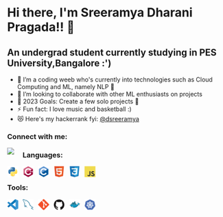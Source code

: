 # Hi there, I'm Sreeramya Dharani Pragada!! 👋 
## An undergrad student currently studying in PES University,Bangalore :')
- 🌱 I’m a coding weeb who's currently into technologies such as Cloud Computing and ML, namely NLP :eyes:
- 👯 I’m looking to collaborate with other ML enthusiasts on projects
- 🥅 2023 Goals: Create a few solo projects :muscle:
- ⚡ Fun fact: I love music and basketball :)
- 😻 Here's my hackerrank fyi: [@dsreeramya](https://www.hackerrank.com/dsreeramya)

### Connect with me:

[<img src="https://www.svgrepo.com/show/70809/linkedin.svg" width="26px"
     style="float: left; margin-right: 10px;" />](https://www.linkedin.com/in/sreeramya-d-9a4403203/)

### Languages:

<img align="left" alt="Python" width="26px" src="python-original.svg" style="padding-right:10px;" />
<img align="left" alt="C++" width="26px" src="cplusplus-original.svg" style="padding-right:10px;" />
<img align="left" alt="C" width="26px" src="c-original.svg" style="padding-right:10px;" />
<img align="left" alt="HTML5" width="26px" src="html5-original.svg" style="padding-right:10px;" />
<img align="left" alt="CSS3" width="26px" src="css3-original.svg" style="padding-right:10px;" />
<img align="left" alt="JavaScript" width="26px" src="javascript-original.svg" style="padding-right:10px;"/>
<br />

### Tools:

<img align="left" alt="Visual Studio Code" width="26px" src="vsc.svg" style="padding-right:10px;" />
<img align="left" alt="MySQL" width="26px" src="mysql-original.svg" style="padding-right:10px;" />
<img align="left" alt="Git" width="26px" src="git-original.svg" style="padding-right:10px;" />
<img align="left" alt="GitHub" width="26px" src="github-original.svg" style="padding-right:10px;" />
<img align="left" alt="Docker" width="26px" src="docker-original.svg" style="padding-right:10px;" />
<img align="left" alt="Kubernetes" width="26px" src="kubernetes-plain.svg" style="padding-right:10px;" />
